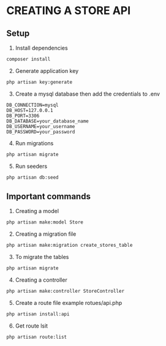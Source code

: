 # CREATING A STORE API

## Setup
1. Install dependencies
```bash
composer install
```

2. Generate application key
```bash
php artisan key:generate
```

3. Create a mysql database then add the credentials to .env
```.env
DB_CONNECTION=mysql
DB_HOST=127.0.0.1
DB_PORT=3306
DB_DATABASE=your_database_name
DB_USERNAME=your_username
DB_PASSWORD=your_password
```

4. Run migrations
```bash
php artisan migrate
```

5. Run seeders
```bash
php artisan db:seed
```

## Important commands
1. Creating a model
```bash
php artisan make:model Store
``` 

2. Creating a migration file
```bash
php artisan make:migration create_stores_table
```

3. To migrate the tables
```bash
php artisan migrate
```

4. Creating a controller
```bash
php artisan make:controller StoreController
```

5. Create a route file example rotues/api.php
```bash
php artisan install:api
```

6. Get route lsit
```bash
php artisan route:list
```